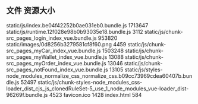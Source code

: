 ## 文件    资源大小
static/js/index.be04f42252b0ae031eb0.bundle.js    1713647
static/js/runtime.12f028e98b0b93035e18.bundle.js    3112
static/js/chunk-src_pages_login_index_vue.bundle.js    953820
static/images/0d8256b3279581cf8f60.png    4459
static/js/chunk-src_pages_myCar_index_vue.bundle.js    1503248
static/js/chunk-src_pages_myWallet_index_vue.bundle.js    13088
static/js/chunk-src_pages_myOrder_index_vue.bundle.js    13046
static/js/chunk-src_pages_notFound_index_vue.bundle.js    13105
static/js/styles-node_modules_normalize_css_normalize_css.b09cc73969cdea60407b.bundle.js    52497
static/js/chunk-styles-node_modules_css-loader_dist_cjs_js_clonedRuleSet-5_use_1_node_modules_vue-loader_dist-96269f.bundle.js    4523
favicon.ico    1428
index.html    584
